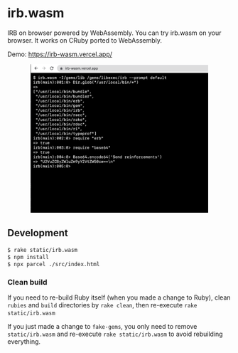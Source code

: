 # irb.wasm

IRB on browser powered by WebAssembly.
You can try irb.wasm on your browser. It works on CRuby ported to WebAssembly.

Demo: https://irb-wasm.vercel.app/

<div align="center">
<img src=./docs/demo.png width="400px">
</div>

## Development

```console
$ rake static/irb.wasm
$ npm install
$ npx parcel ./src/index.html
```

### Clean build

If you need to re-build Ruby itself (when you made a change to Ruby), clean `rubies` and `build` directories by `rake clean`, then re-execute `rake static/irb.wasm`

If you just made a change to `fake-gems`, you only need to remove `static/irb.wasm` and re-execute `rake static/irb.wasm` to avoid rebuilding everything.
